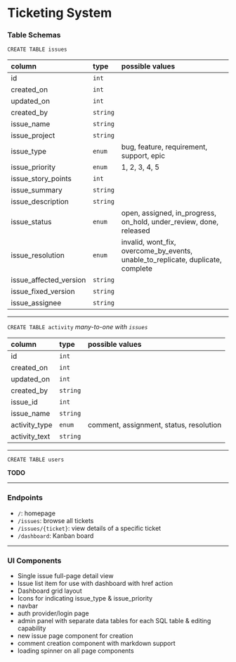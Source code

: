 # Ticketing System

### Table Schemas

`CREATE TABLE issues`

| column | type | possible values |
|:---|:---|:---|
| id | `int` |  |
| created_on | `int` |  |
| updated_on | `int` |  |
| created_by | `string` |  |
| issue_name | `string` |  |
| issue_project | `string` |  |
| issue_type | `enum` | bug, feature, requirement, support, epic |
| issue_priority | `enum` | 1, 2, 3, 4, 5 |
| issue_story_points | `int` |  |
| issue_summary | `string` |  |
| issue_description | `string` |  |
| issue_status | `enum` | open, assigned, in_progress, on_hold, under_review, done, released |
| issue_resolution | `enum` | invalid, wont_fix, overcome_by_events, unable_to_replicate, duplicate, complete |
| issue_affected_version | `string` |  |
| issue_fixed_version | `string` |  |
| issue_assignee | `string` |  |

---

`CREATE TABLE activity` *many-to-one with `issues`*

| column | type | possible values |
|:---|:---|:---|
| id | `int` |  |
| created_on | `int` |  |
| updated_on | `int` |  |
| created_by | `string` |  |
| issue_id | `int` |  |
| issue_name | `string` |  |
| activity_type | `enum` | comment, assignment, status, resolution |
| activity_text | `string` |  |

---

`CREATE TABLE users`

**TODO**

---

### Endpoints

- `/`: homepage
- `/issues`: browse all tickets
- `/issues/{ticket}`: view details of a specific ticket
- `/dashboard`: Kanban board

---

### UI Components
- Single issue full-page detail view
- Issue list item for use with dashboard with href action
- Dashboard grid layout
- Icons for indicating issue_type & issue_priority
- navbar
- auth provider/login page
- admin panel with separate data tables for each SQL table & editing capability
- new issue page component for creation
- comment creation component with markdown support
- loading spinner on all page components
